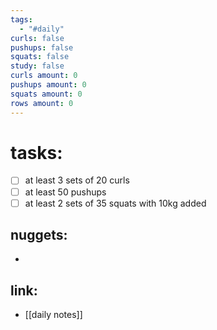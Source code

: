 ```yaml
---
tags:
  - "#daily"
curls: false
pushups: false
squats: false
study: false
curls amount: 0
pushups amount: 0
squats amount: 0
rows amount: 0
---
```

# tasks:
- [ ] at least 3 sets of 20 curls 
- [ ] at least 50 pushups
- [ ] at least 2 sets of 35 squats with 10kg added
## nuggets:
- 
## link: 
- [[daily notes]] 